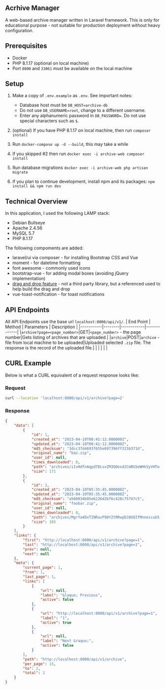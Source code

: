 ## Acrhive Manager
A web-based archive manager written in Laravel framework. This is only for educational purpose - not suitable for production deployment without heavy configuration.

## Prerequisites
- Docker
- PHP 8.1.17 (optional on local machine)
- Port `8000` and `33061` must be available on the local machine

## Setup
1. Make a copy of `.env.example` as `.env`. See important notes:
    - Database host must be `DB_HOST=archive-db`
    - Do not use `DB_USERNAME=root`, change to a different username.
    - Enter any alphanumeric password in `DB_PASSWORD=`. Do not use special characters such as `$`.

2. (optional) If you have PHP 8.1.17 on local machine, then run `composer install`

3. Run `docker-compose up -d --build`, this may take a while

4. If you skipped #2 then run `docker exec -i archive-web composer install`

5. Run database migrations `docker exec -i archive-web php artisan migrate`

6. If you plan to continue development, install npm and its packages: `npm install && npm run dev`

## Technical Overview
In this application, I used the following LAMP stack:
- Debian Bullseye
- Apache 2.4.56
- MySQL 5.7
- PHP 8.1.17

The following compoments are added:
- laravel/ui via composer - for installing Bootstrap CSS and Vue
- moment - for datetime formatting
- font awesome - commonly used icons
- bootstrap-vue - for adding modal boxes (avoiding jQuery implementation)
- [drag and drop feature](https://blog.logrocket.com/customizing-drag-drop-file-uploading-vue/) - not a third party library, but a referenced used to help build the drag and drop
- vue-toast-notification - for toast notifications

## API Endpoints
All API Endpoints use the base url `localhost:8000/api/v1/`.
| End Point | Method | Parameters | Description |
|-----------|--------|------------|-------------|
|`archive?page=<page_number>`|GET|`<page_number>` - the page number|Gets listing of archives that are uploaded.|
|`archive`|POST|`archive` - file from local machine to be uploaded|Uploaded selected `.zip` file. The response is the record of the uploaded file.|
|           |        |            |             |

## CURL Example
Below is what a CURL equivalent of a request response looks like:

### Request
```sh
curl --location 'localhost:8000/api/v1/archive?page=2'
```

### Response
```json
{
    "data": [
        {
            "id": 1,
            "created_at": "2023-04-10T00:41:12.000000Z",
            "updated_at": "2023-04-10T00:41:12.000000Z",
            "md5_checksum": "3dcc37d4693f655e697396ff315b371d",
            "original_name": "baz.zip",
            "user_id": null,
            "times_downloaded": 0,
            "path": "archives/iIvHdfnAqpd7DLsvZM3QOexdJCmRG5eWHk5yVHTo.zip",
            "size": 171
        },
        {
            "id": 2,
            "created_at": "2023-04-10T05:35:45.000000Z",
            "updated_at": "2023-04-10T05:35:45.000000Z",
            "md5_checksum": "a560034b05e6226d2bf6c428c75747c5",
            "original_name": "foobar.zip",
            "user_id": null,
            "times_downloaded": 0,
            "path": "archives/MgrYa4DxTINRavP90Y2tRRwpDJ8UQIfMnneicub5.zip",
            "size": 165
        }
    ],
    "links": {
        "first": "http://localhost:8000/api/v1/archive?page=1",
        "last": "http://localhost:8000/api/v1/archive?page=1",
        "prev": null,
        "next": null
    },
    "meta": {
        "current_page": 1,
        "from": 1,
        "last_page": 1,
        "links": [
            {
                "url": null,
                "label": "&laquo; Previous",
                "active": false
            },
            {
                "url": "http://localhost:8000/api/v1/archive?page=1",
                "label": "1",
                "active": true
            },
            {
                "url": null,
                "label": "Next &raquo;",
                "active": false
            }
        ],
        "path": "http://localhost:8000/api/v1/archive",
        "per_page": 15,
        "to": 2,
        "total": 2
    }
}

```

